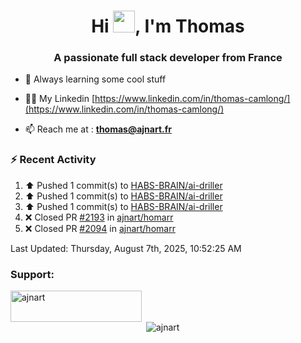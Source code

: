 <h1 align="center">Hi <img height="35px" src="https://raw.githubusercontent.com/MartinHeinz/MartinHeinz/master/wave.gif" width="35px"/>, I'm Thomas</h1>
<h3 align="center">A passionate full stack developer from France</h3>

- 🌱 Always learning some cool stuff 

- 👨‍💻 My Linkedin [https://www.linkedin.com/in/thomas-camlong/](https://www.linkedin.com/in/thomas-camlong/)

- 📫 Reach me at : **thomas@ajnart.fr**

### :zap: Recent Activity

<!--RECENT_ACTIVITY:start-->
1. ⬆️ Pushed 1 commit(s) to [HABS-BRAIN/ai-driller](https://github.com/HABS-BRAIN/ai-driller)<br>
2. ⬆️ Pushed 1 commit(s) to [HABS-BRAIN/ai-driller](https://github.com/HABS-BRAIN/ai-driller)<br>
3. ⬆️ Pushed 1 commit(s) to [HABS-BRAIN/ai-driller](https://github.com/HABS-BRAIN/ai-driller)<br>
4. ❌ Closed PR [#2193](https://github.com/ajnart/homarr/pull/2193) in [ajnart/homarr](https://github.com/ajnart/homarr)<br>
5. ❌ Closed PR [#2094](https://github.com/ajnart/homarr/pull/2094) in [ajnart/homarr](https://github.com/ajnart/homarr)<br>
<!--RECENT_ACTIVITY:end-->

<!--RECENT_ACTIVITY:last_update-->
Last Updated: Thursday, August 7th, 2025, 10:52:25 AM
<!--RECENT_ACTIVITY:last_update_end-->
<h3 align="left">Support:</h3>
<p><a href="https://ko-fi.com/ajnart"> <img align="left" src="https://cdn.ko-fi.com/cdn/kofi3.png?v=3" height="50" width="210" alt="ajnart" /></a></p><br><br>

<p>&nbsp;<img align="center" src="https://github-readme-stats.vercel.app/api?username=ajnart&show_icons=true&theme=tokyonight&locale=en" alt="ajnart" /></p>
